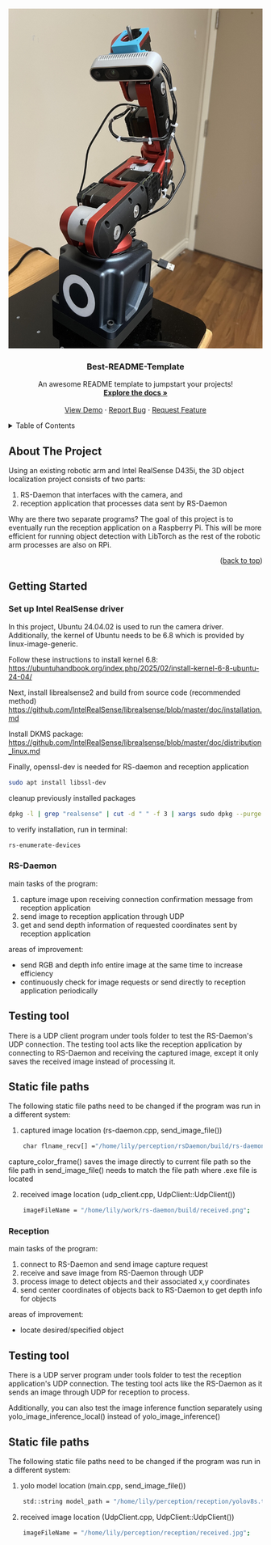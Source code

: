 <!-- - how reception works -->
<!-- - how rs-daemon works -->
<!-- - what tools and libraries used -->
<!-- - currently working on? -->
<!-- - training lego -->
<!-- https://www.kaggle.com/datasets/ronanpickell/b100-lego-detection-dataset/data -->
<!-- https://docs.opencv.org/4.x/dc/dbb/tutorial_py_calibration.html -->

<!-- Improved compatibility of back to top link: See: https://github.com/othneildrew/Best-README-Template/pull/73 -->
<a id="readme-top"></a>
<!--
*** Thanks for checking out the Best-README-Template. If you have a suggestion
*** that would make this better, please fork the repo and create a pull request
*** or simply open an issue with the tag "enhancement".
*** Don't forget to give the project a star!
*** Thanks again! Now go create something AMAZING! :D
-->



<!-- PROJECT SHIELDS -->
<!--
*** I'm using markdown "reference style" links for readability.
*** Reference links are enclosed in brackets [ ] instead of parentheses ( ).
*** See the bottom of this document for the declaration of the reference variables
*** for contributors-url, forks-url, etc. This is an optional, concise syntax you may use.
*** https://www.markdownguide.org/basic-syntax/#reference-style-links
-->




<!-- PROJECT LOGO -->
<br />
<div align="center">
  <a href="https://github.com/othneildrew/Best-README-Template">
    <img src="images/camera.jpg">
  </a>

  <h3 align="center">Best-README-Template</h3>

  <p align="center">
    An awesome README template to jumpstart your projects!
    <br />
    <a href="https://github.com/othneildrew/Best-README-Template"><strong>Explore the docs »</strong></a>
    <br />
    <br />
    <a href="https://github.com/othneildrew/Best-README-Template">View Demo</a>
    &middot;
    <a href="https://github.com/othneildrew/Best-README-Template/issues/new?labels=bug&template=bug-report---.md">Report Bug</a>
    &middot;
    <a href="https://github.com/othneildrew/Best-README-Template/issues/new?labels=enhancement&template=feature-request---.md">Request Feature</a>
  </p>
</div>



<!-- TABLE OF CONTENTS -->
<details>
  <summary>Table of Contents</summary>
  <ol>
    <li>
      <a href="#about-the-project">About The Project</a>
    </li>
    <li>
      <a href="#getting-started">Getting Started</a>
      <ul>
        <li><a href="#prerequisites">Prerequisites</a></li>
        <li><a href="#installation">Installation</a></li>
      </ul>
    </li>
<!--     <li><a href="#usage">Usage</a></li> -->
<!--     <li><a href="#roadmap">Roadmap</a></li> -->
<!--     <li><a href="#contributing">Contributing</a></li> -->
<!--     <li><a href="#license">License</a></li> -->
<!--     <li><a href="#contact">Contact</a></li> -->
<!--     <li><a href="#acknowledgments">Acknowledgments</a></li> -->
  </ol>
</details>



<!-- ABOUT THE PROJECT -->
## About The Project

Using an existing robotic arm and Intel RealSense D435i, the 3D object localization project consists of two parts:
1. RS-Daemon that interfaces with the camera, and
2. reception application that processes data sent by RS-Daemon

Why are there two separate programs? The goal of this project is to eventually run the reception application on a Raspberry Pi.
This will be more efficient for running object detection with LibTorch as the rest of the robotic arm processes are also on RPi.

<p align="right">(<a href="#readme-top">back to top</a>)</p>

<!-- GETTING STARTED -->
## Getting Started

### Set up Intel RealSense driver
In this project, Ubuntu 24.04.02 is used to run the camera driver. Additionally, the kernel of Ubuntu needs to be 6.8
which is provided by linux-image-generic.

Follow these instructions to install kernel 6.8: https://ubuntuhandbook.org/index.php/2025/02/install-kernel-6-8-ubuntu-24-04/

Next, install librealsense2 and build from source code (recommended method)
https://github.com/IntelRealSense/librealsense/blob/master/doc/installation.md

Install DKMS package:
https://github.com/IntelRealSense/librealsense/blob/master/doc/distribution_linux.md

Finally, openssl-dev is needed for RS-daemon and reception application
```sh
sudo apt install libssl-dev
```

cleanup previously installed packages
```sh
dpkg -l | grep "realsense" | cut -d " " -f 3 | xargs sudo dpkg --purge
```

to verify installation, run in terminal:
```sh
rs-enumerate-devices
```

### RS-Daemon
main tasks of the program:
1. capture image upon receiving connection confirmation message from reception application
2. send image to reception application through UDP
3. get and send depth information of requested coordinates sent by reception application

areas of improvement:
* send RGB and depth info entire image at the same time to increase efficiency
* continuously check for image requests or send directly to reception application periodically

## Testing tool
There is a UDP client program under tools folder to test the RS-Daemon's UDP connection. The testing tool acts like the
reception application by connecting to RS-Daemon and receiving the captured image, except it only saves the received image
instead of processing it.

## Static file paths
The following static file paths need to be changed if the program was run in a different system:
1. captured image location (rs-daemon.cpp, send_image_file())
```sh
    char flname_recv[] ="/home/lily/perception/rsDaemon/build/rs-daemon-output-Color.png";
```
capture_color_frame() saves the image directly to current file path so the file path in send_image_file() needs to
match the file path where .exe file is located

2. received image location (udp_client.cpp, UdpClient::UdpClient())
```sh
    imageFileName = "/home/lily/work/rs-daemon/build/received.png";
```

### Reception
main tasks of the program:
1. connect to RS-Daemon and send image capture request
2. receive and save image from RS-Daemon through UDP
3. process image to detect objects and their associated x,y coordinates
4. send center coordinates of objects back to RS-Daemon to get depth info for objects

areas of improvement:
* locate desired/specified object

## Testing tool
There is a UDP server program under tools folder to test the reception application's UDP connection.
The testing tool acts like the RS-Daemon as it sends an image through UDP for reception to process.

Additionally, you can also test the image inference function separately using yolo_image_inference_local()
instead of yolo_image_inference()

## Static file paths
The following static file paths need to be changed if the program was run in a different system:
1. yolo model location (main.cpp, send_image_file())
```sh
    std::string model_path = "/home/lily/perception/reception/yolov8s.torchscript";
```

2. received image location (UdpClient.cpp, UdpClient::UdpClient())
```sh
    imageFileName = "/home/lily/perception/reception/received.jpg";
```


<!-- USAGE EXAMPLES -->
<!-- ## Usage -->

<!-- Use this space to show useful examples of how a project can be used. Additional screenshots, code examples and demos work well in this space. You may also link to more resources. -->

<!-- _For more examples, please refer to the [Documentation](https://example.com)_ -->

<!-- <p align="right">(<a href="#readme-top">back to top</a>)</p> -->



<!-- ROADMAP -->
<!-- ## Roadmap -->

<!-- - [x] Add Changelog -->
<!-- - [x] Add back to top links -->
<!-- - [ ] Add Additional Templates w/ Examples -->
<!-- - [ ] Add "components" document to easily copy & paste sections of the readme -->
<!-- - [ ] Multi-language Support -->
<!--     - [ ] Chinese -->
<!--     - [ ] Spanish -->

<!-- See the [open issues](https://github.com/othneildrew/Best-README-Template/issues) for a full list of proposed features (and known issues). -->

<!-- <p align="right">(<a href="#readme-top">back to top</a>)</p> -->



<!-- CONTRIBUTING -->
<!-- ## Contributing -->

<!-- Contributions are what make the open source community such an amazing place to learn, inspire, and create. Any contributions you make are **greatly appreciated**. -->

<!-- If you have a suggestion that would make this better, please fork the repo and create a pull request. You can also simply open an issue with the tag "enhancement". -->
<!-- Don't forget to give the project a star! Thanks again! -->

<!-- 1. Fork the Project -->
<!-- 2. Create your Feature Branch (`git checkout -b feature/AmazingFeature`) -->
<!-- 3. Commit your Changes (`git commit -m 'Add some AmazingFeature'`) -->
<!-- 4. Push to the Branch (`git push origin feature/AmazingFeature`) -->
<!-- 5. Open a Pull Request -->

<!-- ### Top contributors: -->

<!-- <a href="https://github.com/othneildrew/Best-README-Template/graphs/contributors"> -->
<!--   <img src="https://contrib.rocks/image?repo=othneildrew/Best-README-Template" alt="contrib.rocks image" /> -->
<!-- </a> -->

<!-- <p align="right">(<a href="#readme-top">back to top</a>)</p> -->



<!-- LICENSE -->
<!-- ## License -->

<!-- Distributed under the Unlicense License. See `LICENSE.txt` for more information. -->

<!-- <p align="right">(<a href="#readme-top">back to top</a>)</p> -->



<!-- CONTACT -->
<!-- ## Contact -->

<!-- Your Name - [@your_twitter](https://twitter.com/your_username) - email@example.com -->

<!-- Project Link: [https://github.com/your_username/repo_name](https://github.com/your_username/repo_name) -->

<!-- <p align="right">(<a href="#readme-top">back to top</a>)</p> -->



<!-- ACKNOWLEDGMENTS -->
<!-- ## Acknowledgments -->

<!-- Use this space to list resources you find helpful and would like to give credit to. I've included a few of my favorites to kick things off! -->

<!-- * [Choose an Open Source License](https://choosealicense.com) -->
<!-- * [GitHub Emoji Cheat Sheet](https://www.webpagefx.com/tools/emoji-cheat-sheet) -->
<!-- * [Malven's Flexbox Cheatsheet](https://flexbox.malven.co/) -->
<!-- * [Malven's Grid Cheatsheet](https://grid.malven.co/) -->
<!-- * [Img Shields](https://shields.io) -->
<!-- * [GitHub Pages](https://pages.github.com) -->
<!-- * [Font Awesome](https://fontawesome.com) -->
<!-- * [React Icons](https://react-icons.github.io/react-icons/search) -->

<!-- <p align="right">(<a href="#readme-top">back to top</a>)</p> -->



<!-- MARKDOWN LINKS & IMAGES -->
<!-- https://www.markdownguide.org/basic-syntax/#reference-style-links -->
<!-- [contributors-shield]: https://img.shields.io/github/contributors/othneildrew/Best-README-Template.svg?style=for-the-badge -->
<!-- [contributors-url]: https://github.com/othneildrew/Best-README-Template/graphs/contributors -->
<!-- [forks-shield]: https://img.shields.io/github/forks/othneildrew/Best-README-Template.svg?style=for-the-badge -->
<!-- [forks-url]: https://github.com/othneildrew/Best-README-Template/network/members -->
<!-- [stars-shield]: https://img.shields.io/github/stars/othneildrew/Best-README-Template.svg?style=for-the-badge -->
<!-- [stars-url]: https://github.com/othneildrew/Best-README-Template/stargazers -->
<!-- [issues-shield]: https://img.shields.io/github/issues/othneildrew/Best-README-Template.svg?style=for-the-badge -->
<!-- [issues-url]: https://github.com/othneildrew/Best-README-Template/issues -->
<!-- [license-shield]: https://img.shields.io/github/license/othneildrew/Best-README-Template.svg?style=for-the-badge -->
<!-- [license-url]: https://github.com/othneildrew/Best-README-Template/blob/master/LICENSE.txt -->
<!-- [linkedin-shield]: https://img.shields.io/badge/-LinkedIn-black.svg?style=for-the-badge&logo=linkedin&colorB=555 -->
<!-- [linkedin-url]: https://linkedin.com/in/othneildrew -->
<!-- [product-screenshot]: images/screenshot.png -->
<!-- [Next.js]: https://img.shields.io/badge/next.js-000000?style=for-the-badge&logo=nextdotjs&logoColor=white -->
<!-- [Next-url]: https://nextjs.org/ -->
<!-- [React.js]: https://img.shields.io/badge/React-20232A?style=for-the-badge&logo=react&logoColor=61DAFB -->
<!-- [React-url]: https://reactjs.org/ -->
<!-- [Vue.js]: https://img.shields.io/badge/Vue.js-35495E?style=for-the-badge&logo=vuedotjs&logoColor=4FC08D -->
<!-- [Vue-url]: https://vuejs.org/ -->
<!-- [Angular.io]: https://img.shields.io/badge/Angular-DD0031?style=for-the-badge&logo=angular&logoColor=white -->
<!-- [Angular-url]: https://angular.io/ -->
<!-- [Svelte.dev]: https://img.shields.io/badge/Svelte-4A4A55?style=for-the-badge&logo=svelte&logoColor=FF3E00 -->
<!-- [Svelte-url]: https://svelte.dev/ -->
<!-- [Laravel.com]: https://img.shields.io/badge/Laravel-FF2D20?style=for-the-badge&logo=laravel&logoColor=white -->
<!-- [Laravel-url]: https://laravel.com -->
<!-- [Bootstrap.com]: https://img.shields.io/badge/Bootstrap-563D7C?style=for-the-badge&logo=bootstrap&logoColor=white -->
<!-- [Bootstrap-url]: https://getbootstrap.com -->
<!-- [JQuery.com]: https://img.shields.io/badge/jQuery-0769AD?style=for-the-badge&logo=jquery&logoColor=white -->
<!-- [JQuery-url]: https://jquery.com -->